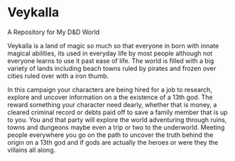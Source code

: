 # Veykalla
A Repository for My D&amp;D World

Veykalla is a land of magic so much so that everyone in born with innate magical abilities, its used in everyday life by most people although not everyone learns to use it past ease of life. The world is filled with a big variety of lands including beach towns ruled by pirates and frozen over cities ruled over with a iron thumb. 

In this campaign your characters are being hired for a job to research, explore and uncover information on a the existence of a 13th god. The reward something your character need dearly, whether that is money, a cleared criminal record or debts paid off to save a family member that is up to you. You and that party will explore the world adventuring through ruins, towns and dungeons maybe even a trip or two to the underworld. Meeting people everywhere you go on the path to uncover the truth behind the origin on a 13th god and if gods are actually the heroes or were they the villains all along.
